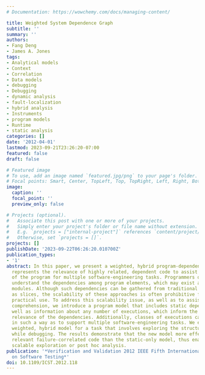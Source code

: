 ```yaml
---
# Documentation: https://wowchemy.com/docs/managing-content/

title: Weighted System Dependence Graph
subtitle: ''
summary: ''
authors:
- Fang Deng
- James A. Jones
tags:
- Analytical models
- Context
- Correlation
- Data models
- debugging
- Debugging
- dynamic analysis
- fault-localization
- hybrid analysis
- Instruments
- program models
- Runtime
- static analysis
categories: []
date: '2012-04-01'
lastmod: 2023-09-21T23:26:20-07:00
featured: false
draft: false

# Featured image
# To use, add an image named `featured.jpg/png` to your page's folder.
# Focal points: Smart, Center, TopLeft, Top, TopRight, Left, Right, BottomLeft, Bottom, BottomRight.
image:
  caption: ''
  focal_point: ''
  preview_only: false

# Projects (optional).
#   Associate this post with one or more of your projects.
#   Simply enter your project's folder or file name without extension.
#   E.g. `projects = ["internal-project"]` references `content/project/deep-learning/index.md`.
#   Otherwise, set `projects = []`.
projects: []
publishDate: '2023-09-22T06:26:20.010700Z'
publication_types:
- '1'
abstract: In this paper, we present a weighted, hybrid program-dependence model that
  represents the relevance of highly related, dependent code to assist developer comprehension
  of the program for multiple software-engineering tasks. Programmers often need to
  understand the dependencies among program elements, which may exist across multiple
  modules. Although such dependencies can be gathered from traditional models, such
  as slices, the scalability of these approaches is often prohibitive for direct,
  practical use. To address this scalability issue, as well as to assist developer
  comprehension, we introduce a program model that includes static dependencies as
  well as information about any number of executions, which inform the weight and
  relevance of the dependencies. Additionally, classes of executions can be differentiated
  in such a way as to support multiple software-engineering tasks. We evaluate this
  weighted, hybrid model for a task that involves exploring the structural context
  while debugging. The results demonstrate that the new model more effectively reveals
  relevant failure-correlated code than the static-only model, thus enabling a more
  scalable exploration or post hoc analysis.
publication: '*Verification and Validation 2012 IEEE Fifth International Conference
  on Software Testing*'
doi: 10.1109/ICST.2012.118
---
```

